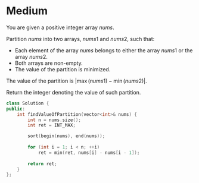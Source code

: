 # Medium

You are given a positive integer array $nums$.

Partition $nums$ into two arrays, $nums1$ and $nums2$, such that:

- Each element of the array $nums$ belongs to either the array $nums1$ or the array $nums2$.
- Both arrays are non-empty.
- The value of the partition is minimized.

The value of the partition is $|\max(nums1) - \min(nums2)|$.

Return the integer denoting the value of such partition.

```cpp
class Solution {
public:
    int findValueOfPartition(vector<int>& nums) {
        int n = nums.size();
        int ret = INT_MAX;

        sort(begin(nums), end(nums));
        
        for (int i = 1; i < n; ++i)
            ret = min(ret, nums[i] - nums[i - 1]);
        
        return ret;
    }
};
```
